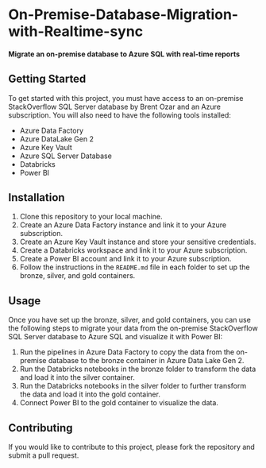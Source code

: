 # On-Premise-Database-Migration-with-Realtime-sync
#### Migrate an on-premise database to Azure SQL with real-time reports

## Getting Started

To get started with this project, you must have access to an on-premise StackOverflow SQL Server database by Brent Ozar and an Azure subscription. You will also need to have the following tools installed:

- Azure Data Factory
- Azure DataLake Gen 2
- Azure Key Vault
- Azure SQL Server Database
- Databricks
- Power BI

## Installation

1. Clone this repository to your local machine.
2. Create an Azure Data Factory instance and link it to your Azure subscription.
3. Create an Azure Key Vault instance and store your sensitive credentials.
4. Create a Databricks workspace and link it to your Azure subscription.
5. Create a Power BI account and link it to your Azure subscription.
6. Follow the instructions in the `README.md` file in each folder to set up the bronze, silver, and gold containers.

## Usage

Once you have set up the bronze, silver, and gold containers, you can use the following steps to migrate your data from the on-premise StackOverflow SQL Server database to Azure SQL and visualize it with Power BI:

1. Run the pipelines in Azure Data Factory to copy the data from the on-premise database to the bronze container in Azure Data Lake Gen 2.
2. Run the Databricks notebooks in the bronze folder to transform the data and load it into the silver container.
3. Run the Databricks notebooks in the silver folder to further transform the data and load it into the gold container.
4. Connect Power BI to the gold container to visualize the data.

## Contributing

If you would like to contribute to this project, please fork the repository and submit a pull request.

